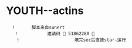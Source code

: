# YOUTH--actins
      ！      脚本来自sunert
       ！           邀请码 🍖 51862280 🍖
        !                     填完sec后直接star☆运行
